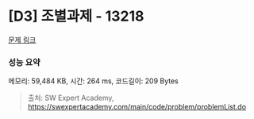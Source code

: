 # [D3] 조별과제 - 13218 

[문제 링크](https://swexpertacademy.com/main/code/problem/problemDetail.do?contestProbId=AXzjvCCq-PwDFASs) 

### 성능 요약

메모리: 59,484 KB, 시간: 264 ms, 코드길이: 209 Bytes



> 출처: SW Expert Academy, https://swexpertacademy.com/main/code/problem/problemList.do